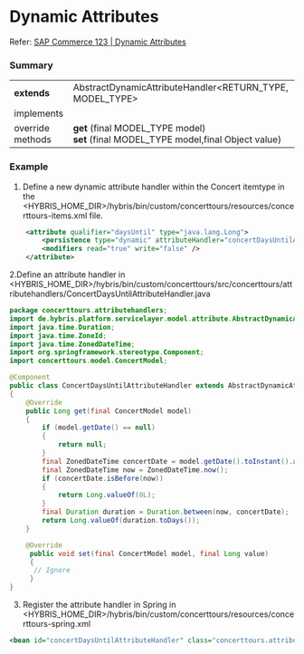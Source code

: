 # Dynamic Attributes

Refer: [SAP Commerce 123 | Dynamic Attributes](https://help.sap.com/docs/SAP_COMMERCE_CLOUD_PUBLIC_CLOUD/d97b2ab46fde43a78640036ebf68e106/d9b3c27bdede40839799918d432990d8.html)

### Summary

|                  |                                                                                          |
| ---------------- | ---------------------------------------------------------------------------------------- |
| **extends**      | AbstractDynamicAttributeHandler<RETURN_TYPE, MODEL_TYPE>                                 |
| implements       |                                                                                          |
| override methods | **get** (final MODEL_TYPE model)<br> **set** (final MODEL_TYPE model,final Object value) |

### Example

1. Define a new dynamic attribute handler within the Concert itemtype in the <HYBRIS_HOME_DIR>/hybris/bin/custom/concerttours/resources/concerttours-items.xml file.

```xml
    <attribute qualifier="daysUntil" type="java.lang.Long">
        <persistence type="dynamic" attributeHandler="concertDaysUntilAttributeHandler" />
        <modifiers read="true" write="false" />
    </attribute>
```

2.Define an attribute handler in <HYBRIS_HOME_DIR>/hybris/bin/custom/concerttours/src/concerttours/attributehandlers/ConcertDaysUntilAttributeHandler.java

```java
package concerttours.attributehandlers;
import de.hybris.platform.servicelayer.model.attribute.AbstractDynamicAttributeHandler;
import java.time.Duration;
import java.time.ZoneId;
import java.time.ZonedDateTime;
import org.springframework.stereotype.Component;
import concerttours.model.ConcertModel;

@Component
public class ConcertDaysUntilAttributeHandler extends AbstractDynamicAttributeHandler<Long, ConcertModel>
{
    @Override
    public Long get(final ConcertModel model)
    {
        if (model.getDate() == null)
        {
            return null;
        }
        final ZonedDateTime concertDate = model.getDate().toInstant().atZone(ZoneId.systemDefault());
        final ZonedDateTime now = ZonedDateTime.now();
        if (concertDate.isBefore(now))
        {
            return Long.valueOf(0L);
        }
        final Duration duration = Duration.between(now, concertDate);
        return Long.valueOf(duration.toDays());
    }

    @Override
	 public void set(final ConcertModel model, final Long value)
	 {
	  // Ignore
	 }
}
```

3. Register the attribute handler in Spring in <HYBRIS_HOME_DIR>/hybris/bin/custom/concerttours/resources/concerttours-spring.xml

```xml
<bean id="concertDaysUntilAttributeHandler" class="concerttours.attributehandlers.ConcertDaysUntilAttributeHandler"/>
```
